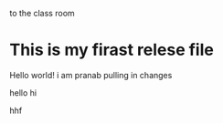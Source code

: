 to the class room
# This is my firast relese file
Hello world!
i am pranab
pulling in changes

hello
hi

hhf

